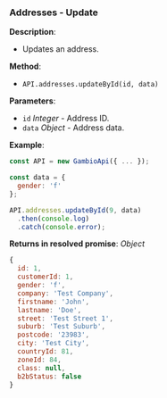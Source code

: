 ### Addresses - Update

**Description**:
- Updates an address.

**Method**:
- `API.addresses.updateById(id, data)`

**Parameters**:
- `id` *Integer* - Address ID.
- `data` *Object* - Address data.

**Example**:
```js
const API = new GambioApi({ ... });

const data = {
  gender: 'f'
};

API.addresses.updateById(9, data)
  .then(console.log)
  .catch(console.error);
```

**Returns in resolved promise**: *Object*
```js
{
  id: 1,
  customerId: 1,
  gender: 'f',
  company: 'Test Company',
  firstname: 'John',
  lastname: 'Doe',
  street: 'Test Street 1',
  suburb: 'Test Suburb',
  postcode: '23983',
  city: 'Test City',
  countryId: 81,
  zoneId: 84,
  class: null,
  b2bStatus: false
}

```
